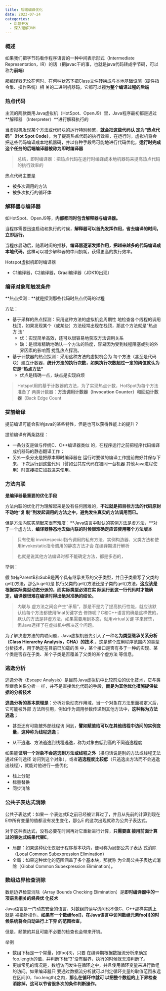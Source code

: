 ```yaml
---
title: 后端编译优化
date: 2023-07-24
categories: 
  - 后端开发
  - 深入理解JVM
---
```


### 概述

如果我们把字节码看作程序语言的一种中间表示形式（Intermediate Representation，IR）的话（把javac干的事，也就是java代码转成字节码，可以称为**前端**）

那编译器无论在何时、在何种状态下把Class文件转换成与本地基础设施（硬件指令集、操作系统）相 关的二进制机器码，它都可以视为**整个编译过程的后端**

### 热点代码

主流的两款商用Java虚拟机（HotSpot、OpenJ9）里，Java程序最初都是通过**解释器 （Interpreter）**进行解释执行的

当虚拟机发现某个方法或代码块的运行特别频繁，**就会把这些代码认 定为“热点代码”（Hot Spot Code）**，为了提高热点代码的执行效率，在运行时，虚拟机将会把这些代码编译成本地机器码，并以各种手段尽可能地进行代码优化，**运行时完成这个任务的后端编译器被称为即时编译器**

> 总结，即时编译器：把热点代码在运行时编译成本地机器码来提高热点代码的执行效率的

热点代码主要是

- 被多次调用的方法
- 被多次执行的循环体

### 解释器与编译器

如HotSpot、OpenJ9等，**内部都同时包含解释器与编译器。**

当程序需要迅速启动和执行的时候，**解释器可以首先发挥作用，省去编译的时间，立即运行。**

当程序启动后，随着时间的推移，**编译器逐渐发挥作用，把越来越多的代码编译成本地代码**，这样可以减少解释器的中间损耗，获得更高的执行效率。

Hotspot虚拟机即时编译器

- C1编译器，C2编译器，Graal编译器（JDK10出现）

### 编译对象和触发条件

**热点探测：**就是探测那些代码时热点代码的过程

方法：

- 基于采样的热点探测：采用这种方法的虚拟机会周期性 地检查各个线程的调用栈顶，如果发现某个（或某些）方法经常出现在栈顶，那这个方法就是“热点方 法”
  - 优：实现简单高效，还可以很容易地获取方法调用关系
  - 缺：是很难精确地确认一个方法的热度，容易因为受到线程阻塞或别的外界因素的影响而 扰乱热点探测。
- 基于计数器的热点探测：采用这种方法的虚拟机会为 每个方法（甚至是代码块）建立计数器，**统计方法的执行次数，如果执行次数超过一定的阈值就认为 它是“热点方法”**
  - 优点是精确一点，缺点是实现麻烦

>Hotspot用的基于计数器的方法，为了实现热点计数，HotSpot为每个方法准备了 两类计数器：**方法调用计数器（Invocation Counter）和回边计数器**（Back Edge Count

### 提前编译

提前编译可能会影响java的某些特性，但是也可以获得性能上的提升？

提前编译有两条路径：

- 一条分支是做与传统C、C++编译器类似 的，在程序运行之前把程序代码编译成机器码的静态翻译工作；
- 另外一条分支是把原本即时编译器在 运行时要做的编译工作提前做好并保存下来，下次运行到这些代码（譬如公共库代码在被同一台机器 其他Java进程使用）时直接把它加载进来使用。

### 方法内联

**是编译器最重要的优化手段**

方法内联的优化行为理解起来是没有任何困难的，**不过就是把目标方法的代码原封不动地“复 制”到发起调用的方法之中，避免发生真实的方法调用而已。**

但是方法内联实施起来很有难度：**Java语言中默认的实例方法是虚方法，**对于一个虚方法，**编译器静态地去做内联的时候很难确定应该使用哪个方法版本**

> 只有使用 invokespecial指令调用的私有方法、实例构造器、父类方法和使用invokestatic指令调用的静态方法才会 在编译期进行解析
>
> 也就是说其他方法编译时都不能确定方法，都是多态的，

举例：

假 如有ParentB和SubB是两个具有继承关系的父子类型，并且子类重写了父类的get()方法，那么b.get()是 执行父类的get()方法还是子类的get()方法，**这应该是根据实际类型动态分派的，而实际类型必须在实 际运行到这一行代码时才能确定，编译器很难在编译时得出绝对准确的结论。**

>内联与 虚方法之间会产生“矛盾”，那是不是为了提高执行性能，就应该默认给每个方法都使用final关键字去 修饰呢？C和C++语言的确是这样做的，默认的方法是非虚方法，如果需要用到多态，就用virtual关键 字来修饰，但Java选择了在虚拟机中解决这个问题。

为了解决虚方法的内联问题，Java虚拟机首先引入了一种名**为类型继承关系分析（Class Hierarchy Analysis，CHA）的技术**.，这是整个应用程序范围内的类型分析技术，用于确定在目前已加载的类 中，某个接口是否有多于一种的实现、某个类是否存在子类、某个子类是否覆盖了父类的某个虚方法 等信息。

### 逃逸分析

逃逸分析（Escape Analysis）是目前Java虚拟机中比较前沿的优化技术，它与类型继承关系分析一 样，并不是直接优化代码的手段，**而是为其他优化措施提供依据的分析技术**

**逃逸分析的基本原理是**：分析对象动态作用域，当一个对象在方法里面被定义后，它可能被外部 方法所引用，例如作为调用参数传递到其他方法中，**这种称为方法逃逸；**

- 甚至还有可能被外部线程访 问到，**譬如赋值给可以在其他线程中访问的实例变量，这种称为线程逃逸；**

- 从不逃逸、方法逃逸到线程逃逸，称为对象由低到高的不同逃逸程度

如果能**证明一个对象不会逃逸到方法或线程之外**（换句话说是别的方法或线程无法通过任何途径 访问到这个对象），或者**逃逸程度比较低**（只逃逸出方法而不会逃逸出线程），就能对他进行一些优化

- 栈上分配
- 标量替换
- 同步消除

### 公共子表达式消除

公共子表达式：如果一 个表达式E之前已经被计算过了，并且从先前的计算到现在E中所有变量的值都没有发生变化，那么E 的这次出现就称为公共子表达式。

对于这种表达式，没有必要花时间再对它重新进行计算，**只需要直 接用前面计算过的表达式结果代替E**。

- 局部：如果这种优化仅限于程序基本块内，便可称为局部公共子表达 式消除（Local Common Subexpression Elimination）
- 全局：如果这种优化的范围涵盖了多个基本块，那就称 为全局公共子表达式消除（Global Common Subexpression Elimination）。

### 数组边界检查消除

数组边界检查消除（Array Bounds Checking Elimination）是**即时编译器中的一项语言相关的经典优 化技术**

Java语言是一门动态安全的语言，对数组的读写访问也不像C、C++那样实质上就是 裸指针操作。**如果有一个数组foo[]，在Java语言中访问数组元素foo[i]的时候系统将会自动进行上下界 的范围检查，**

但是，频繁的并且可能不必要的检查也会带来开销。

举例

- 数组下标是一个常量，如foo[3]，只要 在编译期根据数据流分析来确定foo.length的值，并判断下标“3”没有越界，执行的时候就无须判断了。
-  更加常见的情况是，数组访问发生在循环之中，并且使用循环变量来进行数组的访问。如果编译器只 要通过数据流分析就可以判定循环变量的取值范围永远在区间[0，foo.length)之内，**那么在循环中就可 以把整个数组的上下界检查消除掉，这可以节省很多次的条件判断操作。**
